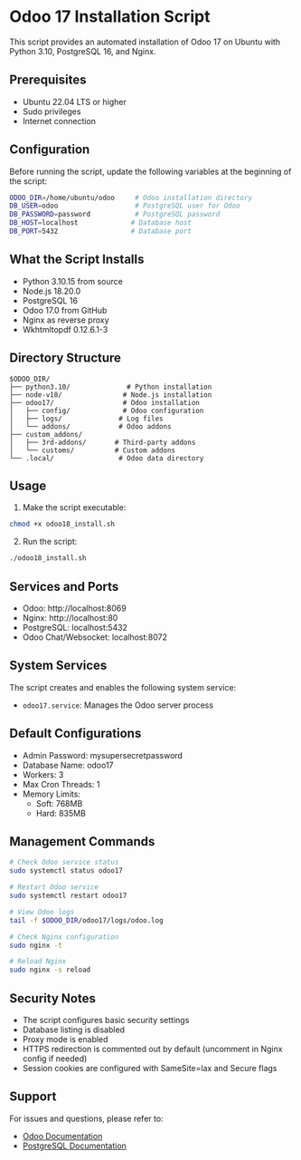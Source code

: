 # Odoo 17 Installation Script

This script provides an automated installation of Odoo 17 on Ubuntu with Python 3.10, PostgreSQL 16, and Nginx.

## Prerequisites

- Ubuntu 22.04 LTS or higher
- Sudo privileges
- Internet connection

## Configuration

Before running the script, update the following variables at the beginning of the script:

```bash
ODOO_DIR=/home/ubuntu/odoo     # Odoo installation directory
DB_USER=odoo                   # PostgreSQL user for Odoo
DB_PASSWORD=password           # PostgreSQL password
DB_HOST=localhost             # Database host
DB_PORT=5432                  # Database port
```

## What the Script Installs

- Python 3.10.15 from source
- Node.js 18.20.0
- PostgreSQL 16
- Odoo 17.0 from GitHub
- Nginx as reverse proxy
- Wkhtmltopdf 0.12.6.1-3

## Directory Structure

```
$ODOO_DIR/
├── python3.10/              # Python installation
├── node-v18/               # Node.js installation
├── odoo17/                 # Odoo installation
│   ├── config/             # Odoo configuration
│   ├── logs/              # Log files
│   └── addons/            # Odoo addons
├── custom_addons/
│   ├── 3rd-addons/       # Third-party addons
│   └── customs/          # Custom addons
└── .local/                # Odoo data directory
```

## Usage

1. Make the script executable:
```bash
chmod +x odoo18_install.sh
```

2. Run the script:
```bash
./odoo18_install.sh
```

## Services and Ports

- Odoo: http://localhost:8069
- Nginx: http://localhost:80
- PostgreSQL: localhost:5432
- Odoo Chat/Websocket: localhost:8072

## System Services

The script creates and enables the following system service:
- `odoo17.service`: Manages the Odoo server process

## Default Configurations

- Admin Password: mysupersecretpassword
- Database Name: odoo17
- Workers: 3
- Max Cron Threads: 1
- Memory Limits:
  - Soft: 768MB
  - Hard: 835MB

## Management Commands

```bash
# Check Odoo service status
sudo systemctl status odoo17

# Restart Odoo service
sudo systemctl restart odoo17

# View Odoo logs
tail -f $ODOO_DIR/odoo17/logs/odoo.log

# Check Nginx configuration
sudo nginx -t

# Reload Nginx
sudo nginx -s reload
```

## Security Notes

- The script configures basic security settings
- Database listing is disabled
- Proxy mode is enabled
- HTTPS redirection is commented out by default (uncomment in Nginx config if needed)
- Session cookies are configured with SameSite=lax and Secure flags

## Support

For issues and questions, please refer to:
- [Odoo Documentation](https://www.odoo.com/documentation/17.0/)
- [PostgreSQL Documentation](https://www.postgresql.org/docs/16/index.html)
